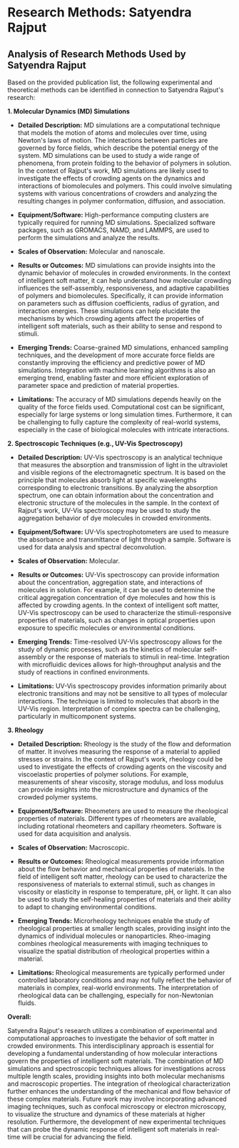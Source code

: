 # Research Methods: Satyendra Rajput

## Analysis of Research Methods Used by Satyendra Rajput

Based on the provided publication list, the following experimental and theoretical methods can be identified in connection to Satyendra Rajput's research:

**1. Molecular Dynamics (MD) Simulations**

* **Detailed Description:** MD simulations are a computational technique that models the motion of atoms and molecules over time, using Newton's laws of motion. The interactions between particles are governed by force fields, which describe the potential energy of the system. MD simulations can be used to study a wide range of phenomena, from protein folding to the behavior of polymers in solution. In the context of Rajput's work, MD simulations are likely used to investigate the effects of crowding agents on the dynamics and interactions of biomolecules and polymers. This could involve simulating systems with various concentrations of crowders and analyzing the resulting changes in polymer conformation, diffusion, and association.

* **Equipment/Software:** High-performance computing clusters are typically required for running MD simulations. Specialized software packages, such as GROMACS, NAMD, and LAMMPS, are used to perform the simulations and analyze the results.

* **Scales of Observation:** Molecular and nanoscale.

* **Results or Outcomes:** MD simulations can provide insights into the dynamic behavior of molecules in crowded environments.  In the context of intelligent soft matter, it can help understand how molecular crowding influences the self-assembly, responsiveness, and adaptive capabilities of polymers and biomolecules.  Specifically, it can provide information on parameters such as diffusion coefficients, radius of gyration, and interaction energies. These simulations can help elucidate the mechanisms by which crowding agents affect the properties of intelligent soft materials, such as their ability to sense and respond to stimuli.

* **Emerging Trends:**  Coarse-grained MD simulations, enhanced sampling techniques, and the development of more accurate force fields are constantly improving the efficiency and predictive power of MD simulations. Integration with machine learning algorithms is also an emerging trend, enabling faster and more efficient exploration of parameter space and prediction of material properties.

* **Limitations:** The accuracy of MD simulations depends heavily on the quality of the force fields used.  Computational cost can be significant, especially for large systems or long simulation times.  Furthermore, it can be challenging to fully capture the complexity of real-world systems, especially in the case of biological molecules with intricate interactions. 



**2. Spectroscopic Techniques (e.g., UV-Vis Spectroscopy)**

* **Detailed Description:** UV-Vis spectroscopy is an analytical technique that measures the absorption and transmission of light in the ultraviolet and visible regions of the electromagnetic spectrum. It is based on the principle that molecules absorb light at specific wavelengths corresponding to electronic transitions. By analyzing the absorption spectrum, one can obtain information about the concentration and electronic structure of the molecules in the sample.  In the context of Rajput's work, UV-Vis spectroscopy may be used to study the aggregation behavior of dye molecules in crowded environments. 

* **Equipment/Software:**  UV-Vis spectrophotometers are used to measure the absorbance and transmittance of light through a sample. Software is used for data analysis and spectral deconvolution.

* **Scales of Observation:** Molecular.

* **Results or Outcomes:** UV-Vis spectroscopy can provide information about the concentration, aggregation state, and interactions of molecules in solution. For example, it can be used to determine the critical aggregation concentration of dye molecules and how this is affected by crowding agents. In the context of intelligent soft matter, UV-Vis spectroscopy can be used to characterize the stimuli-responsive properties of materials, such as changes in optical properties upon exposure to specific molecules or environmental conditions.

* **Emerging Trends:**  Time-resolved UV-Vis spectroscopy allows for the study of dynamic processes, such as the kinetics of molecular self-assembly or the response of materials to stimuli in real-time.  Integration with microfluidic devices allows for high-throughput analysis and the study of reactions in confined environments.

* **Limitations:**  UV-Vis spectroscopy provides information primarily about electronic transitions and may not be sensitive to all types of molecular interactions. The technique is limited to molecules that absorb in the UV-Vis region. Interpretation of complex spectra can be challenging, particularly in multicomponent systems.


**3. Rheology**

* **Detailed Description:** Rheology is the study of the flow and deformation of matter. It involves measuring the response of a material to applied stresses or strains. In the context of Rajput's work, rheology could be used to investigate the effects of crowding agents on the viscosity and viscoelastic properties of polymer solutions. For example, measurements of shear viscosity, storage modulus, and loss modulus can provide insights into the microstructure and dynamics of the crowded polymer systems.

* **Equipment/Software:** Rheometers are used to measure the rheological properties of materials. Different types of rheometers are available, including rotational rheometers and capillary rheometers. Software is used for data acquisition and analysis.

* **Scales of Observation:** Macroscopic.

* **Results or Outcomes:** Rheological measurements provide information about the flow behavior and mechanical properties of materials. In the field of intelligent soft matter, rheology can be used to characterize the responsiveness of materials to external stimuli, such as changes in viscosity or elasticity in response to temperature, pH, or light. It can also be used to study the self-healing properties of materials and their ability to adapt to changing environmental conditions.

* **Emerging Trends:** Microrheology techniques enable the study of rheological properties at smaller length scales, providing insight into the dynamics of individual molecules or nanoparticles. Rheo-imaging combines rheological measurements with imaging techniques to visualize the spatial distribution of rheological properties within a material.

* **Limitations:** Rheological measurements are typically performed under controlled laboratory conditions and may not fully reflect the behavior of materials in complex, real-world environments. The interpretation of rheological data can be challenging, especially for non-Newtonian fluids.


**Overall:**

Satyendra Rajput's research utilizes a combination of experimental and computational approaches to investigate the behavior of soft matter in crowded environments.  This interdisciplinary approach is essential for developing a fundamental understanding of how molecular interactions govern the properties of intelligent soft materials. The combination of MD simulations and spectroscopic techniques allows for investigations across multiple length scales, providing insights into both molecular mechanisms and macroscopic properties.  The integration of rheological characterization further enhances the understanding of the mechanical and flow behavior of these complex materials. Future work may involve incorporating advanced imaging techniques, such as confocal microscopy or electron microscopy, to visualize the structure and dynamics of these materials at higher resolution. Furthermore, the development of new experimental techniques that can probe the dynamic response of intelligent soft materials in real-time will be crucial for advancing the field. 
